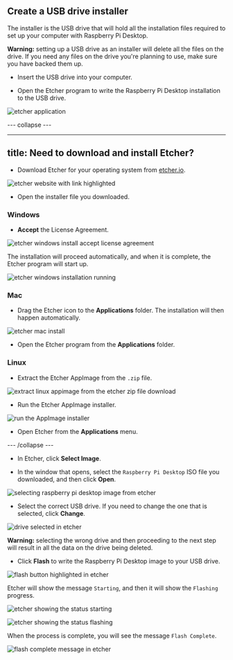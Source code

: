 ## Create a USB drive installer

The installer is the USB drive that will hold all the installation files required to set up your computer with Raspberry Pi Desktop.

**Warning:** setting up a USB drive as an installer will delete all the files on the drive. If you need any files on the drive you're planning to use, make sure you have backed them up.

+ Insert the USB drive into your computer.

+ Open the Etcher program to write the Raspberry Pi Desktop installation to the USB drive.

![etcher application](images/etcher.PNG)

--- collapse ---

---
title: Need to download and install Etcher?
---

+ Download Etcher for your operating system from [etcher.io](https://etcher.io/).

![etcher website with link highlighted](images/download_etcher_annotated.PNG)

+ Open the installer file you downloaded.

### Windows

+ **Accept** the License Agreement.

![etcher windows install accept license agreement ](images/etcher_win_install_step1.PNG)

The installation will proceed automatically, and when it is complete, the Etcher program will start up.

![etcher windows installation running](images/etcher_win_install_step2.PNG)

### Mac

+ Drag the Etcher icon to the **Applications** folder. The installation will then happen automatically.

![etcher mac install](images/etcher_mac_install.PNG)

+ Open the Etcher program from the **Applications** folder.

### Linux

+ Extract the Etcher AppImage from the `.zip` file.

![extract linux appimage from the etcher zip file download](images/etcher_linux_install_step1.PNG)

+ Run the Etcher AppImage installer.

![run the AppImage installer](images/etcher_linux_install_step2.PNG)

+ Open Etcher from the **Applications** menu.

--- /collapse ---

+ In Etcher, click **Select Image**.

+ In the window that opens, select the `Raspberry Pi Desktop` ISO file you downloaded, and then click **Open**.

![selecting raspberry pi desktop image from etcher](images/etcher_select_image.PNG)

+ Select the correct USB drive. If you need to change the one that is selected, click **Change**.

![drive selected in etcher](images/etcher_select_usb_annotated.PNG)

**Warning:** selecting the wrong drive and then proceeding to the next step will result in all the data on the drive being deleted.

+ Click **Flash** to write the Raspberry Pi Desktop image to your USB drive.

![flash button highlighted in etcher](images/etcher_flash_annotated.PNG)

Etcher will show the message `Starting`, and then it will show the `Flashing` progress.

![etcher showing the status starting](images/etcher_starting.PNG)

![etcher showing the status flashing](images/etcher_flashing.PNG)

When the process is complete, you will see the message `Flash Complete`.

![flash complete message in etcher](images/etcher_flash_complete.PNG)
